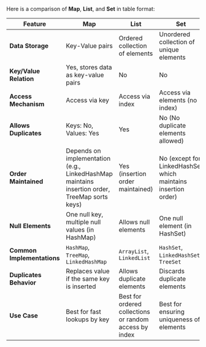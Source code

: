 Here is a comparison of **Map**, **List**, and **Set** in table format:

| Feature                   | **Map**                                        | **List**                                       | **Set**                                    |
|----------------------------|-----------------------------------------------|-----------------------------------------------|--------------------------------------------|
| **Data Storage**           | Key-Value pairs                               | Ordered collection of elements                | Unordered collection of unique elements    |
| **Key/Value Relation**     | Yes, stores data as key-value pairs            | No                                             | No                                         |
| **Access Mechanism**       | Access via key                                | Access via index                              | Access via elements (no index)             |
| **Allows Duplicates**      | Keys: No, Values: Yes                         | Yes                                           | No (No duplicate elements allowed)         |
| **Order Maintained**       | Depends on implementation (e.g., LinkedHashMap maintains insertion order, TreeMap sorts keys) | Yes (insertion order maintained)             | No (except for LinkedHashSet which maintains insertion order) |
| **Null Elements**          | One null key, multiple null values (in HashMap) | Allows null elements                          | One null element (in HashSet)              |
| **Common Implementations** | `HashMap`, `TreeMap`, `LinkedHashMap`          | `ArrayList`, `LinkedList`                     | `HashSet`, `LinkedHashSet`, `TreeSet`      |
| **Duplicates Behavior**    | Replaces value if the same key is inserted     | Allows duplicate elements                     | Discards duplicate elements                |
| **Use Case**               | Best for fast lookups by key                   | Best for ordered collections or random access by index | Best for ensuring uniqueness of elements   |

